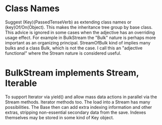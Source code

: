 Class Names
=

Suggest (Key)(PassedTenseVerb) as extending class names or (key)Of/On(Object).
This makes the inheritance tree group by base class. This advice is ignored
in some cases when the adjective has an overriding usage effect. For example
in BulkStream the "Bulk" nature is perhaps more important as an organizing
principal. StreamOfBulk kind of implies many bulks and a class Bulk, which
is not the case. I call this an "adjective functional" where the Stream
nature is considered useful.

BulkStream implements Stream, Iterable
=

To support Iterator via yield() and allow mass data actions in parallel
via the Stream methods. Iterator methods too. The load into a Stream has
many possibilities. The Base then can add extra indexing information
and other extras, stripping non-essential secondary data from the save.
Indexes themselves may be stored in some kind of Key object.